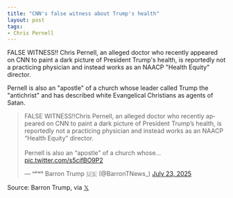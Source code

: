 ```yaml
---
title: "CNN's false witness about Trump's health"
layout: post
tags:
- ️Chris Pernell
---
```


FALSE WITNESS‼️ Chris Pernell, an alleged doctor who recently appeared on CNN to paint a dark picture of President Trump's health, is reportedly not a practicing physician and instead works as an NAACP "Health Equity" director.

Pernell is also an "apostle" of a church whose leader called Trump the "antichrist" and has described white Evangelical Christians as agents of Satan.

<blockquote class="twitter-tweet"><p lang="en" dir="ltr">FALSE WITNESS‼️Chris Pernell, an alleged doctor who recently appeared on CNN to paint a dark picture of President Trump’s health, is reportedly not a practicing physician and instead works as an NAACP “Health Equity” director.<br><br>Pernell is also an “apostle” of a church whose… <a href="https://t.co/s5cifBO9P2">pic.twitter.com/s5cifBO9P2</a></p>&mdash; ⁿᵉʷˢ Barron Trump 🇺🇸 (@BarronTNews_) <a href="https://twitter.com/BarronTNews_/status/1948026575359770989?ref_src=twsrc%5Etfw">July 23, 2025</a></blockquote> <script async src="https://platform.twitter.com/widgets.js" charset="utf-8"></script>

Source: Barron Trump, via [𝕏](https://x.com)
